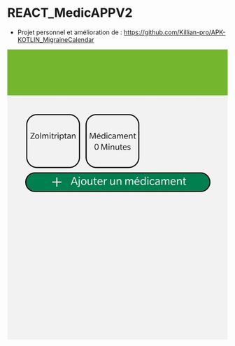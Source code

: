 # REACT_MedicAPPV2
- Projet personnel et amélioration de : <a> https://github.com/Killian-pro/APK-KOTLIN_MigraineCalendar</a>

![Screenshot](Screenshot.jpg)
